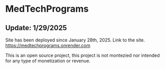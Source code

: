 # MedTechPrograms

## Update: 1/29/2025
Site has been deployed since January 28th, 2025.
Link to the site.
https://medtechprograms.onrender.com

This is an open source project, this project is not montezied 
nor intended for any type of monetization or revenue.